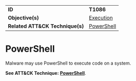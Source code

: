 |||
|---------|------------------------|
|**ID**|**T1086**|
|**Objective(s)**|[Execution](https://github.com/MBCProject/mbc-markdown/tree/master/execution)|
|**Related ATT&CK Technique(s)**|[PowerShell](https://attack.mitre.org/techniques/T1086)|

PowerShell
==========
Malware may use PowerShell to execute code on a system.

**See ATT&CK Technique:** [**PowerShell**](https://attack.mitre.org/techniques/T1086).